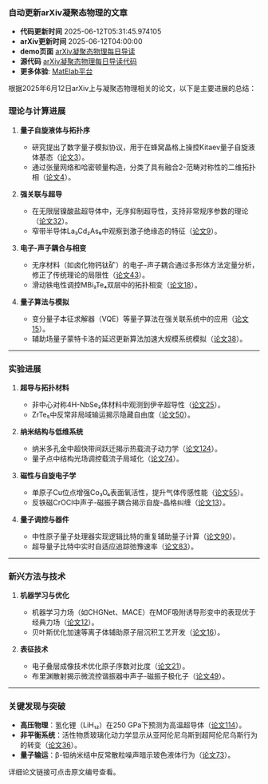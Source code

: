 ### 自动更新arXiv凝聚态物理的文章
  - **代码更新时间** 2025-06-12T05:31:45.974105
  - **arXiv更新时间** 2025-06-12T04:00:00
  - **demo页面** [arXiv凝聚态物理每日导读](https://iopwsy.github.io/arXiv_cond-mat/)
  - **源代码** [arXiv凝聚态物理每日导读代码](https://github.com/iopwsy/arXiv_cond-mat/)
  - **更多体验**: [MatElab平台](https://in.iphy.ac.cn/eln/#/recday)

根据2025年6月12日arXiv上与凝聚态物理相关的论文，以下是主要进展的总结：

### **理论与计算进展**
1. **量子自旋液体与拓扑序**  
   - 研究提出了数字量子模拟协议，用于在蜂窝晶格上操控Kitaev量子自旋液体基态（[论文3](https://arxiv.org/abs/2506.09156)）。  
   - 通过张量网络和哈密顿量构造，分类了具有融合2-范畴对称性的二维拓扑相（[论文4](https://arxiv.org/abs/2506.09177)）。  

2. **强关联与超导**  
   - 在无限层镍酸盐超导体中，无序抑制超导性，支持非常规序参数的理论（[论文32](https://arxiv.org/abs/2506.09543)）。  
   - 窄带半导体La₃Cd₂As₆中观察到激子绝缘态的特征（[论文9](https://arxiv.org/abs/2506.09235)）。  

3. **电子-声子耦合与相变**  
   - 无序材料（如卤化物钙钛矿）的电子-声子耦合通过多形体方法定量分析，修正了传统理论的局限性（[论文43](https://arxiv.org/abs/2506.09673)）。  
   - 滑动铁电性调控MBi₂Te₄双层中的拓扑相变（[论文18](https://arxiv.org/abs/2506.09317)）。  

4. **量子算法与模拟**  
   - 变分量子本征求解器（VQE）等量子算法在强关联系统中的应用（[论文15](https://arxiv.org/abs/2506.09308)）。  
   - 辅助场量子蒙特卡洛的延迟更新算法加速大规模系统模拟（[论文38](https://arxiv.org/abs/2506.09611)）。  

---

### **实验进展**
1. **超导与拓扑材料**  
   - 非中心对称4H-NbSe₂体材料中观测到伊辛超导性（[论文25](https://arxiv.org/abs/2506.09413)）。  
   - ZrTe₅中反常非局域输运揭示隐藏自由度（[论文50](https://arxiv.org/abs/2506.09720)）。  

2. **纳米结构与低维系统**  
   - 纳米多孔金中超快带间跃迁揭示热载流子动力学（[论文124](https://arxiv.org/abs/2506.08536)）。  
   - 量子点中结构光场调控载流子局域化（[论文74](https://arxiv.org/abs/2411.19752)）。  

3. **磁性与自旋电子学**  
   - 单原子Cu位点增强Co₃O₄表面氧活性，提升气体传感性能（[论文55](https://arxiv.org/abs/2506.09761)）。  
   - 反铁磁CrOCl中声子-磁振子耦合揭示自旋-晶格纠缠（[论文13](https://arxiv.org/abs/2506.09265)）。  

4. **量子调控与器件**  
   - 中性原子量子处理器实现逻辑比特的重复辅助量子计算（[论文90](https://arxiv.org/abs/2506.09936)）。  
   - 超导量子比特中实时自适应追踪弛豫速率（[论文83](https://arxiv.org/abs/2506.09576)）。  

---

### **新兴方法与技术**
1. **机器学习与优化**  
   - 机器学习力场（如CHGNet、MACE）在MOF吸附诱导形变中的表现优于经典力场（[论文12](https://arxiv.org/abs/2506.09256)）。  
   - 贝叶斯优化加速等离子体辅助原子层沉积工艺开发（[论文16](https://arxiv.org/abs/2506.09313)）。  

2. **表征技术**  
   - 电子叠层成像技术优化原子序数对比度（[论文21](https://arxiv.org/abs/2506.09355)）。  
   - 布里渊散射揭示微流控谐振器中声子-磁振子极化子（[论文49](https://arxiv.org/abs/2506.09717)）。  

---

### **关键发现与突破**
- **高压物理**：氢化锂（LiH₁₂）在250 GPa下预测为高温超导体（[论文114](https://arxiv.org/abs/2505.04256)）。  
- **非平衡系统**：活性物质玻璃化动力学显示从亚阿伦尼乌斯到超阿伦尼乌斯行为的转变（[论文36](https://arxiv.org/abs/2506.09589)）。  
- **量子输运**：β-钽纳米结中反常散粒噪声暗示玻色液体行为（[论文73](https://arxiv.org/abs/2506.09973)）。  

详细论文链接可点击原文编号查看。